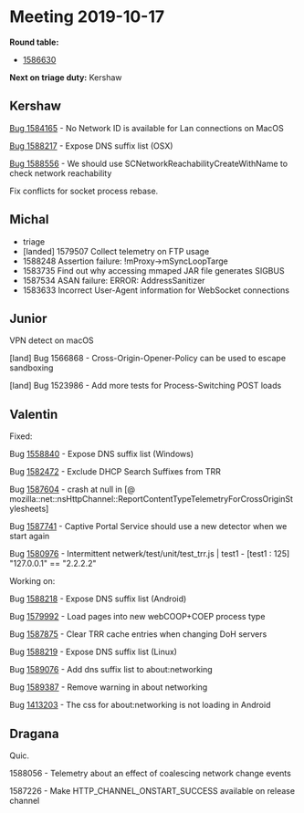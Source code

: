 # Meeting 2019-10-17
**Round table:**
  * [1586630](https://bugzilla.mozilla.org/show_bug.cgi?id=1586630)

**Next on triage duty:** Kershaw

## Kershaw

[Bug 1584165](https://bugzilla.mozilla.org/show_bug.cgi?id=1584165) - No Network ID is available for Lan connections on MacOS

[Bug 1588217](https://bugzilla.mozilla.org/show_bug.cgi?id=1588217) - Expose DNS suffix list (OSX)

[Bug 1588556](https://bugzilla.mozilla.org/show_bug.cgi?id=1588556) - We should use SCNetworkReachabilityCreateWithName to check network reachability

Fix conflicts for socket process rebase. 

## Michal

- triage
- [landed] 1579507 Collect telemetry on FTP usage
- 1588248 Assertion failure: !mProxy->mSyncLoopTarge
- 1583735 Find out why accessing mmaped JAR file generates SIGBUS
- 1587534 ASAN failure: ERROR: AddressSanitizer
- 1583633 Incorrect User-Agent information for WebSocket connections

## Junior

VPN detect on macOS

[land] Bug 1566868 - Cross-Origin-Opener-Policy can be used to escape sandboxing

[land] Bug 1523986 - Add more tests for Process-Switching POST loads

## Valentin

Fixed:

Bug [1558840](https://bugzil.la/1558840) - Expose DNS suffix list (Windows)

Bug [1582472](https://bugzil.la/1582472) - Exclude DHCP Search Suffixes from TRR

Bug [1587604](https://bugzil.la/1587604) - crash at null in [@ mozilla::net::nsHttpChannel::ReportContentTypeTelemetryForCrossOriginStylesheets]

Bug [1587741](https://bugzil.la/1587741) - Captive Portal Service should use a new detector when we start again

Bug [1580976](https://bugzil.la/1580976) - Intermittent netwerk/test/unit/test_trr.js | test1 - [test1 : 125] "127.0.0.1" == "2.2.2.2"

Working on:

Bug [1588218](https://bugzil.la/1588218) - Expose DNS suffix list (Android)

Bug [1579992](https://bugzil.la/1579992) - Load pages into new webCOOP+COEP process type

Bug [1587875](https://bugzil.la/1587875) - Clear TRR cache entries when changing DoH servers

Bug [1588219](https://bugzil.la/1588219) - Expose DNS suffix list (Linux)

Bug [1589076](https://bugzil.la/1589076) - Add dns suffix list to about:networking

Bug [1589387](https://bugzil.la/1589387) - Remove warning in about networking

Bug [1413203](https://bugzil.la/1413203) - The css for about:networking is not loading in Android

## Dragana

Quic.

1588056 - Telemetry about an effect of coalescing network change events

1587226 - Make HTTP_CHANNEL_ONSTART_SUCCESS available on release channel

